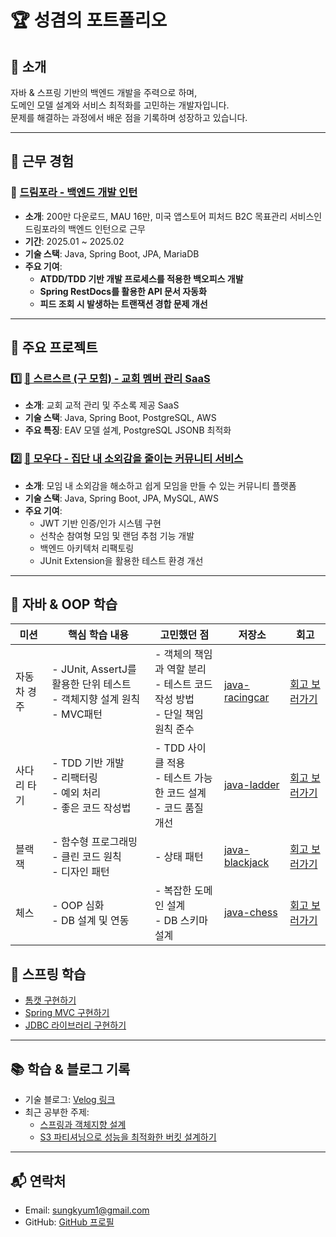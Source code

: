 # 🏆 성겸의 포트폴리오  

## 👋 소개
자바 & 스프링 기반의 백엔드 개발을 주력으로 하며,  
도메인 모델 설계와 서비스 최적화를 고민하는 개발자입니다.  
문제를 해결하는 과정에서 배운 점을 기록하며 성장하고 있습니다.

---
## 🏢 근무 경험
### **🛌 [ 드림포라 - 백엔드 개발 인턴 ](https://github.com/ksk0605/portfolio/tree/main/dreamfora_intern)**
- **소개**: 200만 다운로드, MAU 16만, 미국 앱스토어 피처드 B2C 목표관리 서비스인
드림포라의 백엔드 인턴으로 근무  
- **기간**: 2025.01 ~ 2025.02 
- **기술 스택**: Java, Spring Boot, JPA, MariaDB
- **주요 기여**:
  - **ATDD/TDD 기반 개발 프로세스를 적용한 백오피스 개발**
  - **Spring RestDocs를 활용한 API 문서 자동화**  
  - **피드 조회 시 발생하는 트랜잭션 경합 문제 개선**  
---

## 📂 주요 프로젝트  

### 1️⃣ [🚀 스르스르 (구 모힘) - 교회 멤버 관리 SaaS](https://github.com/ksk0605/portfolio/tree/main/srsr_mohim_project)
- **소개**: 교회 교적 관리 및 주소록 제공 SaaS  
- **기술 스택**: Java, Spring Boot, PostgreSQL, AWS  
- **주요 특징**: EAV 모델 설계, PostgreSQL JSONB 최적화

### 2️⃣ [🌟 모우다 - 집단 내 소외감을 줄이는 커뮤니티 서비스](https://github.com/ksk0605/portfolio/tree/main/mouda_project)
- **소개**: 모임 내 소외감을 해소하고 쉽게 모임을 만들 수 있는 커뮤니티 플랫폼
- **기술 스택**: Java, Spring Boot, JPA, MySQL, AWS
- **주요 기여**:
  - JWT 기반 인증/인가 시스템 구현
  - 선착순 참여형 모임 및 랜덤 추첨 기능 개발
  - 백엔드 아키텍처 리팩토링
  - JUnit Extension을 활용한 테스트 환경 개선

---

## 🫛 자바 & OOP 학습

| 미션 | 핵심 학습 내용 | 고민했던 점 | 저장소 | 회고 |
|------|--------------|------------|--------|------|
| 자동차 경주 | - JUnit, AssertJ를 활용한 단위 테스트<br>- 객체지향 설계 원칙<br>- MVC패턴 | - 객체의 책임과 역할 분리<br>- 테스트 코드 작성 방법<br>- 단일 책임 원칙 준수 | [java-racingcar](https://github.com/ksk0605/java-racingcar) | [회고 보러가기](https://velog.io/@ksk0605/%EC%8A%A4%EC%8A%A4%EB%A1%9C-%EB%8B%B5%ED%95%B4%EB%B3%B4%EC%9E%90-Lv1-%EC%9E%90%EB%8F%99%EC%B0%A8-%EA%B2%BD%EC%A3%BC-%ED%9B%84%EA%B8%B0) |
| 사다리 타기 | - TDD 기반 개발<br>- 리팩터링<br>- 예외 처리<br>- 좋은 코드 작성법 | - TDD 사이클 적용<br>- 테스트 가능한 코드 설계<br>- 코드 품질 개선 | [java-ladder](https://github.com/ksk0605/java-ladder) | [회고 보러가기](https://velog.io/@ksk0605/%EC%8A%A4%EC%8A%A4%EB%A1%9C-%EB%8B%B5%ED%95%B4%EB%B3%B4%EC%9E%90-Lv1-%EC%82%AC%EB%8B%A4%EB%A6%AC-%ED%83%80%EA%B8%B0-%ED%9B%84%EA%B8%B0) |
| 블랙잭 | - 함수형 프로그래밍<br>- 클린 코드 원칙<br>- 디자인 패턴 | - 상태 패턴<br> | [java-blackjack](https://github.com/ksk0605/java-blackjack) | [회고 보러가기](https://velog.io/@ksk0605/%EC%8A%A4%EC%8A%A4%EB%A1%9C-%EB%8B%B5%ED%95%B4%EB%B3%B4%EC%9E%90-LV3-%EB%B8%94%EB%9E%99%EC%9E%AD-%EA%B2%8C%EC%9E%84) |
| 체스 | - OOP 심화<br>- DB 설계 및 연동<br> | - 복잡한 도메인 설계<br>- DB 스키마 설계<br> | [java-chess](https://github.com/ksk0605/java-chess) | [회고 보러가기](https://velog.io/@ksk0605/%EC%8A%A4%EC%8A%A4%EB%A1%9C-%EB%8B%B5%ED%95%B4%EB%B3%B4%EC%9E%90-%EC%B2%B4%EC%8A%A4-%EB%AF%B8%EC%85%98-%ED%9B%84%EA%B8%B0) |

## 🌿 스프링 학습

- [톰캣 구현하기](https://github.com/ksk0605/java-http)
- [Spring MVC 구현하기](https://github.com/ksk0605/java-mvc)
- [JDBC 라이브러리 구현하기](https://github.com/ksk0605/java-jdbc)

---

## 📚 학습 & 블로그 기록
- 기술 블로그: [Velog 링크](https://velog.io/@ksk0605)
- 최근 공부한 주제:
  - [스프링과 객체지향 설계](https://github.com/ksk0605/Mouda-DDD)
  - [S3 파티셔닝으로 성능을 최적화한 버킷 설계하기](https://velog.io/@ksk0605/S3-%ED%8C%8C%ED%8B%B0%EC%85%94%EB%8B%9D%EC%9C%BC%EB%A1%9C-%EC%84%B1%EB%8A%A5%EC%9D%84-%EC%B5%9C%EC%A0%81%ED%99%94%ED%95%9C-%EB%B2%84%ED%82%B7-%EC%84%A4%EA%B3%84%ED%95%98%EA%B8%B0)

---

## 📬 연락처
- Email: sungkyum1@gmail.com
- GitHub: [GitHub 프로필](https://github.com/ksk0605)
